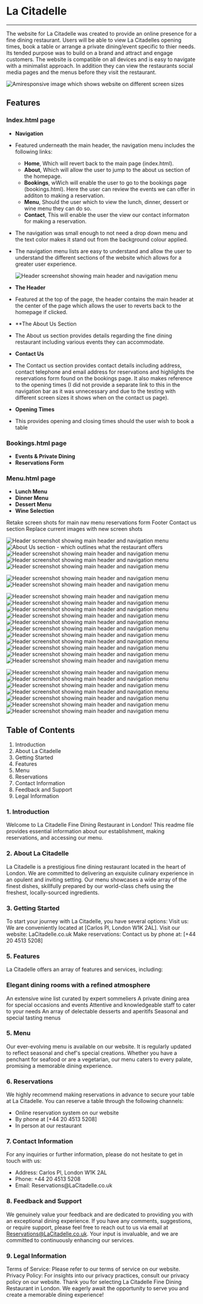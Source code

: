 # La Citadelle
---
The website for La Citadelle was created to provide an online presence for a fine dining restaurant.
Users will be able to view La Citadelles opening times, book a table or arrange a private dining/event specific to thier needs. Its tended purpose was to build on a brand and attract and engage customers. The website is compatible on all devices and is easy to navigate with a minimalist approach. In addition they can view the restaurants social media pages and the menus before they visit the restaurant.

![Amiresponsive image which shows website on different screen sizes](assets/images/readme-images/amiresponsive.png)

## Features

### Index.html page

* **Navigation**
 * Featured underneath the main header, the navigation menu includes the following links:

    * **Home**, Which will revert back to the main page (index.html).
    * **About**, Which will allow the user to jump to the about us section of the homepage.
    * **Bookings**, wWich will enable the user to go to the bookings page (bookings.html). Here the user can review the events we can offer in additon to making a reservation.
    * **Menu**, Should the user which to view the lunch, dinner, dessert or wine menu they can do so.
    * **Contact**, This will enable the user the view our contact informaton for making a reservation.

* The navigation was small enough to not need a drop down menu and the text color makes it stand out from the background colour applied.
* The navigation menu lists are easy to understand and allow the user to understand the different sections of the website which allows for a greater user experience.

    ![Header screenshot showing main header and navigation menu](assets/images/readme-images/header.png)

* **The Header**
* Featured at the top of the page, the header contains the main header at the center of the page which allows the user to reverts back to the homepage if clicked. 

* **The About Us Section
* The About us section provides details regarding the fine dining restaurant including various events they can accommodate.

* **Contact Us**
* The Contact us section provides contact details including address, contact telephone and email address for reservations and highlights the reservations form found
on the bookings page. It also makes reference to the opening times (I did not provide a separate link to this in the navigation bar as it was unnecessary and due to the testing with different screen sizes it shows when on the contact us page).

* **Opening Times**
* This provides opening and closing times should the user wish to book a table

### Bookings.html page
* **Events & Private Dining**
* **Reservations Form**



### Menu.html page
* **Lunch Menu**
* **Dinner Menu**
* **Dessert Menu**
* **Wine Selection**

Retake screen shots for main nav menu
reservations form
Footer
Contact us section
Replace current images with new screen shots




<!-- Images to add -->
<!-- index.html hompage -->
![Header screenshot showing main header and navigation menu](assets/images/readme-images/image-scroller.png)
![About Us section - which outlines what the restaurant offers](assets/images/readme-images/about-us.png)
![Header screenshot showing main header and navigation menu](assets/images/readme-images/contact-us.png)
![Header screenshot showing main header and navigation menu](assets/images/readme-images/opening-times.png)
![Header screenshot showing main header and navigation menu](assets/images/readme-images/footer.png)

<!-- bookings.html page -->
![Header screenshot showing main header and navigation menu](assets/images/readme-images/events-and-private-dining.png)
![Header screenshot showing main header and navigation menu](assets/images/readme-images/reservations-form.png)

<!-- menu.html page -->
![Header screenshot showing main header and navigation menu](assets/images/readme-images/menu-navigation.png)
![Header screenshot showing main header and navigation menu](assets/images/readme-images/lunch-menu-starters.png)
![Header screenshot showing main header and navigation menu](assets/images/readme-images/lunch-menu-mains.png)
![Header screenshot showing main header and navigation menu](assets/images/readme-images/dinner-menu-starters.png)
![Header screenshot showing main header and navigation menu](assets/images/readme-images/dinner-menu-mains.png)
![Header screenshot showing main header and navigation menu](assets/images/readme-images/desserts-menu1.png)
![Header screenshot showing main header and navigation menu](assets/images/readme-images/desserts-menu2.png)
![Header screenshot showing main header and navigation menu](assets/images/readme-images/wine-selection-white-wines.png)
![Header screenshot showing main header and navigation menu](assets/images/readme-images/wine-selection-red-wines.png)
![Header screenshot showing main header and navigation menu](assets/images/readme-images/wine-selection-italian-wines.png)
![Header screenshot showing main header and navigation menu](assets/images/readme-images/wine-selection-spanish-wines.png)

<!-- testing -->
![Header screenshot showing main header and navigation menu](assets/images/readme-images/hform-submission.png)
![Header screenshot showing main header and navigation menu](assets/images/readme-images/html-validator-index.html.png)
![Header screenshot showing main header and navigation menu](assets/images/readme-images/html-validator-menu.html.png)
![Header screenshot showing main header and navigation menu](assets/images/readme-images/html-validator-reservations.html.png)
![Header screenshot showing main header and navigation menu](assets/images/readme-images/css-validator.png)
![Header screenshot showing main header and navigation menu](assets/images/readme-images/lighthouse-desktop.png)
![Header screenshot showing main header and navigation menu](assets/images/readme-images/lighthouse-mobile.png)





<h2>Table of Contents</h2>

<ol>
<li>Introduction</li>
<li>About La Citadelle</li>
<li>Getting Started</li>
<li>Features</li>
<li>Menu</li>
<li>Reservations</li>
<li>Contact Information</li>
<li>Feedback and Support</li>
<li>Legal Information</li>
</ol>

<h3>1. Introduction</h3>

Welcome to La Citadelle Fine Dining Restaurant in London! This readme file provides essential information about our establishment, making reservations, and accessing our menu.

<h3>2. About La Citadelle</h3>

La Citadelle is a prestigious fine dining restaurant located in the heart of London. We are committed to delivering an exquisite culinary experience in an opulent and inviting setting. Our menu showcases a wide array of the finest dishes, skillfully prepared by our world-class chefs using the freshest, locally-sourced ingredients.

<h3>3. Getting Started</h3>

To start your journey with La Citadelle, you have several options:
Visit us: We are conveniently located at [Carlos Pl, London W1K 2AL].
Visit our website: LaCitadelle.co.uk
Make reservations: Contact us by phone at: [+44 20 4513 5208]

<h3>5. Features</h3>

La Citadelle offers an array of features and services, including:

<h3>Elegant dining rooms with a refined atmosphere</h3>

An extensive wine list curated by expert sommeliers
A private dining area for special occasions and events
Attentive and knowledgeable staff to cater to your needs
An array of delectable desserts and aperitifs
Seasonal and special tasting menus

<h3>5. Menu</h3>

Our ever-evolving menu is available on our website. It is regularly updated to reflect seasonal and chef's special creations. Whether you have a penchant for seafood or are a vegetarian, our menu caters to every palate, promising a memorable dining experience.

<h3>6. Reservations</h3>

We highly recommend making reservations in advance to secure your table at La Citadelle. You can reserve a table through the following channels:
<ul>
<li>Online reservation system on our website</li>
<li>By phone at [+44 20 4513 5208]</li>
<li>In person at our restaurant</li>
</ul>
  
<h3>7. Contact Information</h3>

For any inquiries or further information, please do not hesitate to get in touch with us:
<ul>
<li>Address: Carlos Pl, London W1K 2AL</li>
<li>Phone: +44 20 4513 5208</li>
<li>Email: Reservations@LaCitadelle.co.uk</li>
</ul>
  
<h3>8. Feedback and Support</h3>

We genuinely value your feedback and are dedicated to providing you with an exceptional dining experience. If you have any comments, suggestions, or require support, please feel free to reach out to us via email at Reservations@LaCitadelle.co.uk. Your input is invaluable, and we are committed to continuously enhancing our services.

<h3>9. Legal Information</h3>

Terms of Service: Please refer to our terms of service on our website.
Privacy Policy: For insights into our privacy practices, consult our privacy policy on our website.
Thank you for selecting La Citadelle Fine Dining Restaurant in London. We eagerly await the opportunity to serve you and create a memorable dining experience!
